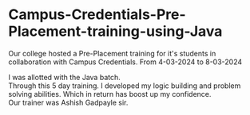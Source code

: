 # Campus-Credentials-Pre-Placement-training-using-Java

 Our college hosted a Pre-Placement training for it's students in collaboration with Campus Credentials.
 From 4-03-2024 to 8-03-2024
 <br>
 
 I was allotted with the Java batch.
 <br>
 Through this 5 day training. I developed my logic building and problem solving abilities. 
 Which in return has boost up my confidence.
 <br>
 Our trainer was Ashish Gadpayle sir.
 <br>
 
